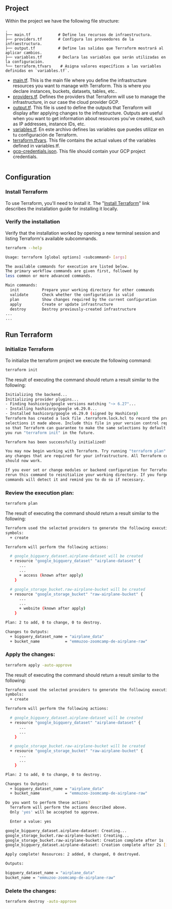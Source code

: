 
## Project

Within the project we have the following file structure:


```plaintext
.
├── main.tf            # Define los recursos de infraestructura.
├── providers.tf       # Configura los proveedores de la infraestructura.
├── output.tf          # Define las salidas que Terraform mostrará al aplicar cambios.
├── variables.tf       # Declara las variables que serán utilizadas en la configuración.
└── terraform.tfvars    # Asigna valores específicos a las variables definidas en `variables.tf`.
```

* [main.tf](main.tf). This is the main file where you define the infrastructure resources you want to manage with Terraform. This is where you declare instances, buckets, datasets, tables, etc..
* [providers.tf](providers.tf). Defines the providers that Terraform will use to manage the infrastructure, in our case the cloud provider GCP.
* [output.tf](output.tf). This file is used to define the outputs that Terraform will display after applying changes to the infrastructure. Outputs are useful when you want to get information about resources you've created, such as IP addresses, instance IDs, etc.
* [variables.tf](variables.tf). En este archivo defines las variables que puedes utilizar en tu configuración de Terraform.
* [terraform.tfvars](terraform.tfvars). This file contains the actual values ​​of the variables defined in variables.tf.
* [gcp-credentials.json](gcp-credentials.json). This file should contain your GCP project credentials.

```bash

```

## Configuration

### Install Terraform

To use Terraform, you'll need to install it. The "[Install Terraform](https://developer.hashicorp.com/terraform/tutorials/aws-get-started/install-cli)" link describes the installation guide for installing it locally.



### Verify the installation
Verify that the installation worked by opening a new terminal session and listing Terraform's available subcommands.

```bash
terraform --help
```

```bash
Usage: terraform [global options] <subcommand> [args]

The available commands for execution are listed below.
The primary workflow commands are given first, followed by
less common or more advanced commands.

Main commands:
  init          Prepare your working directory for other commands
  validate      Check whether the configuration is valid
  plan          Show changes required by the current configuration
  apply         Create or update infrastructure
  destroy       Destroy previously-created infrastructure
...
...
```

## Run Terraform


### Initialize Terraform

To initialize the terraform project we execute the following command: 
```bash
terraform init
```

The result of executing the command should return a result similar to the following:
```bash
Initializing the backend...
Initializing provider plugins...
- Finding hashicorp/google versions matching "~> 6.27"...
- Installing hashicorp/google v6.29.0...
- Installed hashicorp/google v6.29.0 (signed by HashiCorp)
Terraform has created a lock file .terraform.lock.hcl to record the provider
selections it made above. Include this file in your version control repository
so that Terraform can guarantee to make the same selections by default when
you run "terraform init" in the future.

Terraform has been successfully initialized!

You may now begin working with Terraform. Try running "terraform plan" to see
any changes that are required for your infrastructure. All Terraform commands
should now work.

If you ever set or change modules or backend configuration for Terraform,
rerun this command to reinitialize your working directory. If you forget, other
commands will detect it and remind you to do so if necessary.
```

### Review the execution plan:

```bash
terraform plan
```


The result of executing the command should return a result similar to the following:
```bash
Terraform used the selected providers to generate the following execution plan. Resource actions are indicated with the following
symbols:
  + create

Terraform will perform the following actions:

  # google_bigquery_dataset.airplane-dataset will be created
  + resource "google_bigquery_dataset" "airplane-dataset" {
      ...
      ...
      + access (known after apply)
    }

  # google_storage_bucket.raw-airplane-bucket will be created
  + resource "google_storage_bucket" "raw-airplane-bucket" {
      ...
      ...
      + website (known after apply)
    }

Plan: 2 to add, 0 to change, 0 to destroy.

Changes to Outputs:
  + bigquery_dataset_name = "airplane_data"
  + bucket_name           = "emmuzoo-zoomcamp-de-airplane-raw"
```

### Apply the changes:

```bash
terraform apply -auto-approve
```

The result of executing the command should return a result similar to the following:
```bash
Terraform used the selected providers to generate the following execution plan. Resource actions are indicated with the following
symbols:
  + create

Terraform will perform the following actions:

  # google_bigquery_dataset.airplane-dataset will be created
  + resource "google_bigquery_dataset" "airplane-dataset" {
      ...
      ...
    }

  # google_storage_bucket.raw-airplane-bucket will be created
  + resource "google_storage_bucket" "raw-airplane-bucket" {
      ...
      ...
    }

Plan: 2 to add, 0 to change, 0 to destroy.

Changes to Outputs:
  + bigquery_dataset_name = "airplane_data"
  + bucket_name           = "emmuzoo-zoomcamp-de-airplane-raw"

Do you want to perform these actions?
  Terraform will perform the actions described above.
  Only 'yes' will be accepted to approve.

  Enter a value: yes

google_bigquery_dataset.airplane-dataset: Creating...
google_storage_bucket.raw-airplane-bucket: Creating...
google_storage_bucket.raw-airplane-bucket: Creation complete after 1s [id=emmuzoo-zoomcamp-de-airplane-raw]
google_bigquery_dataset.airplane-dataset: Creation complete after 2s [id=projects/zoomcamp-de-452200/datasets/airplane_data]

Apply complete! Resources: 2 added, 0 changed, 0 destroyed.

Outputs:

bigquery_dataset_name = "airplane_data"
bucket_name = "emmuzoo-zoomcamp-de-airplane-raw"
```

### Delete the changes:

```bash
terraform destroy -auto-approve
```

